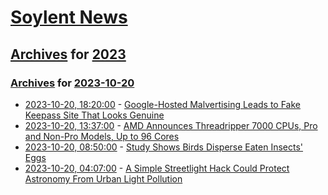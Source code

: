 # [Soylent News](../../../README.md)

## [Archives](../../index.md) for [2023](../index.md)

### [Archives](../../index.md) for [2023-10-20](index.md)

* [2023-10-20, 18:20:00](https://soylentnews.org/article.pl?sid=23/10/19/1821219&from=rss) - [Google-Hosted Malvertising Leads to Fake Keepass Site That Looks Genuine](https://soylentnews.org/article.pl?sid=23/10/19/1821219&from=rss)
* [2023-10-20, 13:37:00](https://soylentnews.org/article.pl?sid=23/10/19/1818205&from=rss) - [AMD Announces Threadripper 7000 CPUs, Pro and Non-Pro Models, Up to 96 Cores](https://soylentnews.org/article.pl?sid=23/10/19/1818205&from=rss)
* [2023-10-20, 08:50:00](https://soylentnews.org/article.pl?sid=23/10/19/117217&from=rss) - [Study Shows Birds Disperse Eaten Insects' Eggs](https://soylentnews.org/article.pl?sid=23/10/19/117217&from=rss)
* [2023-10-20, 04:07:00](https://soylentnews.org/article.pl?sid=23/10/19/0359247&from=rss) - [A Simple Streetlight Hack Could Protect Astronomy From Urban Light Pollution](https://soylentnews.org/article.pl?sid=23/10/19/0359247&from=rss)
